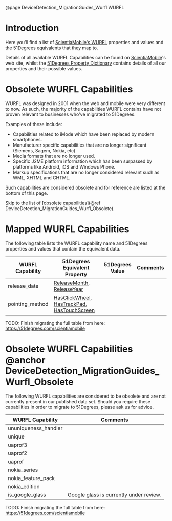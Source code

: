 @page DeviceDetection_MigrationGuides_Wurfl WURFL

# Introduction

Here you'll find a list of [ScientiaMobile's WURFL](http://wurfl.sourceforge.net) properties and values and the 51Degrees equivalents that they map to.

Details of all available WURFL Capabilities can be found on [ScientiaMobile](https://www.scientiamobile.com/wurflCapability)'s web site, whilst the [51Degrees Property Dictionary](https://51degrees.com/resources/property-dictionary) contains details of all our properties and their possible values.

# Obsolete WURFL Capabilities

WURFL was designed in 2001 when the web and mobile were very different to now. As such, the majority of the capabilities WURFL contains have not proven relevant to businesses who've migrated to 51Degrees. 

Examples of these include:
* Capabilities related to iMode which have been replaced by modern smartphones.
* Manufacturer specific capabilities that are no longer significant (Siemens, Sagem, Nokia, etc)
* Media formats that are no longer used.
* Specific J2ME platform information which has been surpassed by platforms like Android, iOS and Windows Phone.
* Markup specifications that are no longer considered relevant such as WML, XHTML and CHTML.

Such capabilities are considered obsolete and for reference are listed at the bottom of this page.

Skip to the list of [obsolete capabilities](@ref DeviceDetection_MigrationGuides_Wurfl_Obsolete).

# Mapped WURFL Capabilities

The following table lists the WURFL capability name and 51Degrees properties and values that contain the equivalent data.


|WURFL Capability|51Degrees Equivalent Property|51Degrees Value|Comments|
|---|---|---|---|
|release_date|[ReleaseMonth](https://51degrees.com/resources/property-dictionary#ReleaseMonth), [ReleaseYear](https://51degrees.com/resources/property-dictionary#ReleaseYear)|||
|pointing_method|[HasClickWheel](https://51degrees.com/resources/property-dictionary#HasClickWheel), [HasTrackPad](https://51degrees.com/resources/property-dictionary#HasTrackPad), [HasTouchScreen](https://51degrees.com/resources/property-dictionary#HasTouchScreen)|||

TODO: Finish migrating the full table from here: https://51degrees.com/scientiamobile
 
# Obsolete WURFL Capabilities @anchor DeviceDetection_MigrationGuides_Wurfl_Obsolete
The following WURFL capabilities are considered to be obsolete and are not currently present in our published data set. Should you require these capabilities in order to migrate to 51Degrees, please ask us for advice.

|WURFL Capability|Comments|
|---|---|
|ununiqueness_handler||
|unique||
|uaprof3||
|uaprof2||
|uaprof||
|nokia_series||
|nokia_feature_pack||
|nokia_edition||
|is_google_glass|Google glass is currently under review.|

TODO: Finish migrating the full table from here: https://51degrees.com/scientiamobile
